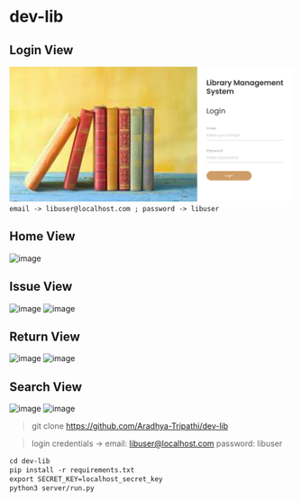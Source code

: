 # dev-lib
## Login View
![image](images/1.png)
```email -> libuser@localhost.com ; password -> libuser```
## Home View
![image](images/2.png)

## Issue View
![image](images/3.png)
![image](images/4.png)

## Return View
![image](images/5.png)
![image](images/6.png)

## Search View
![image](images/7.png)
![image](images/8.png)

> git clone https://github.com/Aradhya-Tripathi/dev-lib

> login credentials -> email: libuser@localhost.com password: libuser

``` 
cd dev-lib
pip install -r requirements.txt
export SECRET_KEY=localhost_secret_key
python3 server/run.py
```
